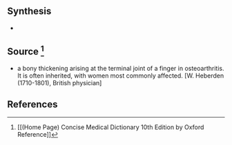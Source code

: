 ## Synthesis
- 
## Source [^1]
- a bony thickening arising at the terminal joint of a finger in osteoarthritis. It is often inherited, with women most commonly affected. \[W. Heberden (1710-1801), British physician]
## References

[^1]: [[(Home Page) Concise Medical Dictionary 10th Edition by Oxford Reference]]